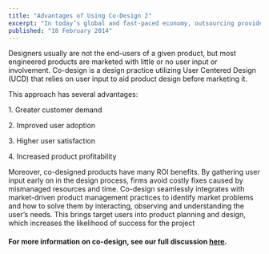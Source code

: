 ```yaml
---
title: "Advantages of Using Co-Design 2" 
excerpt: "In today’s global and fast-paced economy, outsourcing provides enriching opportunities for companies that save both time and money. However, in order to make the most of these third parties, it is important to understand their advantages as well as their disadvantages." 
published: "18 February 2014" 
---
```


Designers usually are not the end-users of a given product, but most engineered products are marketed with little or no user input or involvement. Co-design is a design practice utilizing User Centered Design (UCD) that relies on user input to aid product design before marketing it.

This approach has several advantages:

1\. Greater customer demand

2\. Improved user adoption

3\. Higher user satisfaction

4\. Increased product profitability

Moreover, co-designed products have many ROI benefits. By gathering user input early on in the design process, firms avoid costly fixes caused by mismanaged resources and time. Co-design seamlessly integrates with market-driven product management practices to identify market problems and how to solve them by interacting, observing and understanding the user’s needs. This brings target users into product planning and design, which increases the likelihood of success for the project

#### For more information on co-design, see our full discussion [here](../case-studies/white-papers/utilizing-co-design-to-create-market-driven-products.html).
